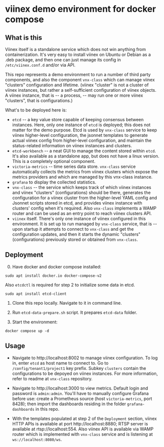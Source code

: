 # viinex demo environment for docker compose

## What is this
Viinex itself is a standalone service which does not win anything from
containerization. It's very easy to install viinex on Ubuntu or Debian
as a .deb package, and then one can just manage its config in
`/etc/viinex.conf.d` and/or via API.

This repo represents a demo environment to run a number of third party
components, and also the component `vnx-class` which can manage viinex
"clusters" configuration and lifetime. (viinex "cluster" is not a
cluster of viinex instances, but rather a self-sufficient
configuration of viinex objects. A viinex instance, that is -- a
process, -- may run one or more viinex "clusters", that is
configurations.)

What's to be deployed here is:

* `etcd` -- a key value store capable of keeping consensus between
  instances. Here, only one instance of `etcd` is deployed; this does
  not matter for the demo purpose. Etcd is used by `vnx-class` service
  to keep viinex higher-level configuration, the jsonnet templates to
  generate actual viinex config from higher-level configuration, and
  maintain the status-related information on viinex instances and
  clusters.
* `etcd-workbench` -- a neat GUI to manage the content stored within
  `etcd`. It's also available as a standalone app, but does not have a
  linux version. This is a completely optional component.
* `victoria-metrics` -- time series data store. `vnx-class` service
  automatically collects the metrics from viinex clusters which expose
  the metrics providers and which are managed by this vnx-class
  instance.
* `grafana` to display the collected statistics.
* `vnx-class` -- the service which keeps track of which viinex
  instances and viinex "clusters" (configurations) should be there,
  generates the configuration for a viinex cluster from the
  higher-level YAML config and Jsonnet scripts stored in etcd, and
  provides viinex instance with clusters' config when it's
  required. Also `vnx-class` implements a WAMP router and can be used
  as an entry point to reach viinex clusters API.
* `viinex` itself. There's only one instance of viinex configured in
  this environment. It is set up to run managed by `vnx-class`
  service, that is -- upon startup it attempts to connect to
  `vnx-class` and get the configuration updates, and then it starts
  the dynamic "clusters" (configurations) previously stored or
  obtained from `vnx-class`.


## Deployment

0. Have docker and docker compose installed:
```
sudo apt install docker.io docker-compose-v2
```
Also `etcdctl` is required for step 2 to initialize some data in etcd.
```
sudo apt install etcd-client
```

1. Clone this repo locally. Navigate to it in command line.

2. Run `etcd-data-prepare.sh` script. It prepares `etcd-data` folder.

3. Start the environment:
```
docker compose up -d
```

## Usage
* Navigate to http://localhost:8002 to manage viinex configuration. To
  log in, enter `etcd` as host name to connect to. Go to
  `/config/tenant1/project1` key prefix. Subkey `clusters` contain the
  configurations to be depoyed on viinex instances. For more
  information, refer to readme at `vnx-class` repository.
  
* Navigate to http://localhost:3000 to view metrics. Default login and
  password is `admin:admin`. You'll have to
  manually configure Grafana before use: create a Prometheus source
  (host `victoria-metrics`, port 8428); then import the dashboards
  residing in the folder `grafana-dashboards` in this repo.

* With the templates populated at step 2 of the `Deployment` section,
  viinex HTTP APIs is available at port http://localhost:8880; RTSP server is
  available at rtsp://localhost:554. Also viinex API is available via
  WAMP router which is implemented with `vnx-class` service and is
  listening at `ws://localhost:8080/ws`.
